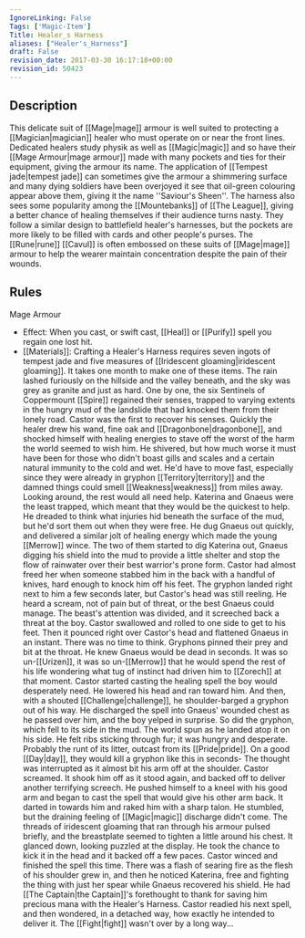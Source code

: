 ```yaml
---
IgnoreLinking: False
Tags: ['Magic-Item']
Title: Healer_s Harness
aliases: ["Healer's_Harness"]
draft: False
revision_date: 2017-03-30 16:17:18+00:00
revision_id: 50423
---
```


## Description
This delicate suit of [[Mage|mage]] armour is well suited to protecting a [[Magician|magician]] healer who must operate on or near the front lines. Dedicated healers study physik as well as [[Magic|magic]] and so have their [[Mage Armour|mage armour]] made with many pockets and ties for their equipment, giving the armour its name. The application of [[Tempest jade|tempest jade]] can sometimes give the armour a shimmering surface and many dying soldiers have been overjoyed it see that oil-green colouring appear above them, giving it the name ''Saviour's Sheen''. The harness also sees some popularity among the [[Mountebanks]] of [[The League]], giving a better chance of healing themselves if their audience turns nasty. They follow a similar design to battlefield healer's harnesses, but the pockets are more likely to be filled with cards and other people's purses. 
The [[Rune|rune]] [[Cavul]] is often embossed on these suits of [[Mage|mage]] armour to help the wearer maintain concentration despite the pain of their wounds. 
## Rules
Mage Armour
* Effect: When you cast, or swift cast, [[Heal]] or [[Purify]] spell you regain one lost hit.
* [[Materials]]: Crafting a Healer's Harness requires seven ingots of tempest jade and five measures of [[Iridescent gloaming|iridescent gloaming]]. It takes one month to make one of these items.
The rain lashed furiously on the hillside and the valley beneath, and the sky was grey as granite and just as hard. One by one, the six Sentinels of Coppermount [[Spire]] regained their senses, trapped to varying extents in the hungry mud of the landslide that had knocked them from their lonely road.
Castor was the first to recover his senses. Quickly the healer drew his wand, fine oak and [[Dragonbone|dragonbone]], and shocked himself with healing energies to stave off the worst of the harm the world seemed to wish him. He shivered, but how much worse it must have been for those who didn't boast gills and scales and a certain natural immunity to the cold and wet. He'd have to move fast, especially since they were already in gryphon [[Territory|territory]] and the damned things could smell [[Weakness|weakness]] from miles away.
Looking around, the rest would all need help. Katerina and Gnaeus were the least trapped, which meant that they would be the quickest to help. He dreaded to think what injuries hid beneath the surface of the mud, but he'd sort them out when they were free.
He dug Gnaeus out quickly, and delivered a similar jolt of healing energy which made the young [[Merrow]] wince. The two of them started to dig Katerina out, Gnaeus digging his shield into the mud to provide a little shelter and stop the flow of rainwater over their best warrior's prone form.
Castor had almost freed her when someone stabbed him in the back with a handful of knives, hard enough to knock him off his feet. The gryphon landed right next to him a few seconds later, but Castor's head was still reeling. He heard a scream, not of pain but of threat, or the best Gnaeus could manage. The beast's attention was divided, and it screeched back a threat at the boy. Castor swallowed and rolled to one side to get to his feet.
Then it pounced right over Castor's head and flattened Gnaeus in an instant.
There was no time to think. Gryphons pinned their prey and bit at the throat. He knew Gnaeus would be dead in seconds.
It was so un-[[Urizen]], it was so un-[[Merrow]] that he would spend the rest of his life wondering what tug of instinct had driven him to [[Zorech]] at that moment. Castor started casting the healing spell the boy would desperately need. He lowered his head and ran toward him. And then, with a shouted [[Challenge|challenge]], he shoulder-barged a gryphon out of his way.
He discharged the spell into Gnaeus' wounded chest as he passed over him, and the boy yelped in surprise. So did the gryphon, which fell to its side in the mud. The world spun as he landed atop it on his side. He felt ribs sticking through fur; it was hungry and desperate. Probably the runt of its litter, outcast from its [[Pride|pride]]. On a good [[Day|day]], they would kill a gryphon like this in seconds-
The thought was interrupted as it almost bit his arm off at the shoulder. Castor screamed. It shook him off as it stood again, and backed off to deliver another terrifying screech. He pushed himself to a kneel with his good arm and began to cast the spell that would give his other arm back.
It darted in towards him and raked him with a sharp talon. He stumbled, but the draining feeling of [[Magic|magic]] discharge didn't come. The threads of iridescent gloaming that ran through his armour pulsed briefly, and the breastplate seemed to tighten a little around his chest. It glanced down, looking puzzled at the display. He took the chance to kick it in the head and it backed off a few paces.
Castor winced and finished the spell this time. There was a flash of searing fire as the flesh of his shoulder grew in, and then he noticed Katerina, free and fighting the thing with just her spear while Gnaeus recovered his shield. He had [[The Captain|the Captain]]'s forethought to thank for saving him precious mana with the Healer's Harness. Castor readied his next spell, and then wondered, in a detached way, how exactly he intended to deliver it.
The [[Fight|fight]] wasn't over by a long way...